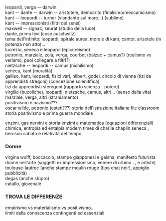 leopardi, verga -- darwin  
kant -- dante -- darwin -- aristotele, democrito (finalismo/meccanicismo)  
kant -- leopardi -- turner (viandante sul mare...) (sublime)  
kant -- impressionisti (filtri dei sensi)  
maxwell -- signac, seurat (studio della luce)  
dante, primo levi (cose auschwitz)  
tema dell'infinito: leopardi, spirale aurea, morale di kant, cantor, arisotele (in potenza non atto)...  
lucrezio, seneca e leopardi (epicureismo)  
petronio, marziale, zola, verga, courbet (balzac + camus?) (realismo vs verismo, puoi collegare a filtri?)  
nietzsche -- leopardi -- camus (nichilismo)  
seneca, kant (moralità)  
galileo, kant, leopardi, fisici vari, hilbert, godel, circolo di vienna (tizi da apprendisti stregoni) (concezione scienitifica)  
tizi da apprendisti steregoni (rapporto scienza - potere)  
virgilio (bucoliche), leopardi, nietzsche, camus, altri... (senso della vita)  
marziale, verga, altri (straniamento)  
positivismo e nazismo???  
oscar wilde, petronio (esteti???) 
storia dell'istruzione italiana
file classroom storia
positivismo e prima guerra mondiale

enzimi, gas nervini e storia
enzimi e matematica (equazioni differenziali)
chimica, entropia ed entalpia
modern times di charlie chaplin
seneca , bercson sabato e relatività del tempo
### Donne  
virgina wolff, boccaccio, stampe giapponesi e geisha, manifesto futurista  
donne nell'arte (soggetti ex impressionismo, venere di urbino..., e artiste)  
toulouse-lautrec (anche stampe moulin rouge (tipo chat noir), appiglio pubblicità)  
degas (anche stupro)  
catullo, giovenale  
  
### TROVA LE DIFFERENZE  
empirismo vs materialismo vs positivismo...  
limiti della conoscenza contingenti ed essenziali